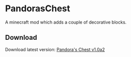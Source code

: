# PandorasChest

A minecraft mod which adds a couple of decorative blocks.

## Download

Download latest version: [Pandora's Chest v1.0a2](https://github.com/hea3ven/PandorasChest/releases/download/v1.0a2/pandoraschest-1.0a2.jar)


